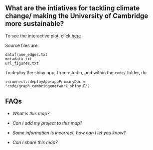 ## What are the intiatives for tackling climate change/ making the University of Cambridge more sustainable?

<!--- ![graph of initiatives for sustainibility and climate action at the university of cambridge](figures/Cambridge_initiatives_climate_and_sustainability.png) --->

To see the interactive plot, click [here](https://lm687.github.io/sustainable_uni_of_cam/html_files.html)

Source files are:

```
dataframe_edges.txt 
metadata.txt
url_figures.txt
```

To deploy the shiny app, from rstudio, and within the `code/` folder, do
```
rsconnect::deployApp(appPrimaryDoc = "code/graph_cambridgenetwork_shiny.R")
```


## FAQs
- *What is this map?*

- *Can I add my project to this map?*

- *Some information is incorrect, how can I let you know?*

- *Can I share this map?*
